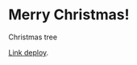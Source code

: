 # Merry Christmas!

Christmas tree

[Link deploy](https://arenasagustin.github.io/merry-christmas/).
